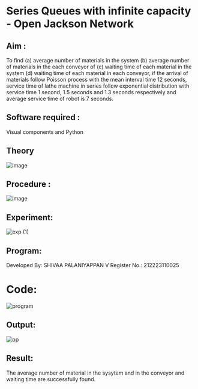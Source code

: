 # Series Queues with infinite capacity - Open Jackson Network

## Aim :
To find (a) average number of materials in the system (b) average number of materials in the each conveyor of (c) waiting time of each material in the system (d) waiting time of each material in each conveyor, if the arrival  of materials follow Poisson process with the mean interval time 12 seconds, service time of  lathe machine in series follow exponential distribution  with service time  1 second, 1.5 seconds and 1.3 seconds respectively and average service time of robot is 7 seconds.

## Software required :
Visual components and Python

## Theory

![image](https://user-images.githubusercontent.com/103921593/203239736-7b81f599-71a8-4ae7-b63e-5d98acd9ea54.png)


## Procedure :

![image](https://user-images.githubusercontent.com/103921593/203239789-bc870dce-6727-487b-a0e2-4fc3f5114889.png)


## Experiment:
![exp (1)](https://github.com/shivaa-palaniyappan/Open-Jacson-Networks/assets/146915611/912b9690-c5cb-4879-9acf-f686aec884c1)


## Program:
Developed By: SHIVAA PALANIYAPPAN V  Register No.: 212223110025

# Code:
![program](https://github.com/shivaa-palaniyappan/Open-Jacson-Networks/assets/146915611/d0076b63-4148-407b-a3e6-92ba7a7e8a47)


## Output:
![op](https://github.com/shivaa-palaniyappan/Open-Jacson-Networks/assets/146915611/c4705154-c68a-42d7-9912-3b062ad952d6)

## Result:
The average number of material in the sysytem and in the conveyor and waiting time are
successfully found.
